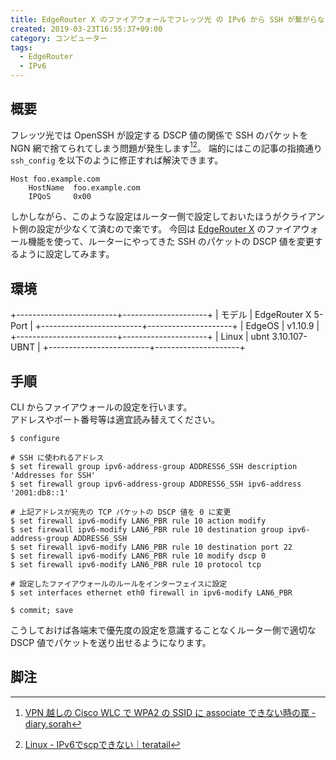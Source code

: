 ```yaml
---
title: EdgeRouter X のファイアウォールでフレッツ光 の IPv6 から SSH が繫がらない問題を解決する
created: 2019-03-23T16:55:37+09:00
category: コンピューター
tags:
  - EdgeRouter
  - IPv6
---
```

## 概要

フレッツ光では OpenSSH が設定する DSCP 値の関係で SSH のパケットを NGN 網で捨てられてしまう問題が発生します[^1][^2]。
端的にはこの記事の指摘通り `ssh_config` を以下のように修正すれば解決できます。

```markup
Host foo.example.com
    HostName  foo.example.com
    IPQoS     0x00
```

しかしながら、このような設定はルーター側で設定しておいたほうがクライアント側の設定が少なくて済むので楽です。
今回は [EdgeRouter X](https://www.ui.com/edgemax/edgerouter-x/) のファイアウォール機能を使って、ルーターにやってきた SSH のパケットの DSCP 値を変更するように設定してみます。

## 環境

+-------------------------+---------------------+
| モデル                  | EdgeRouter X 5-Port |
+-------------------------+---------------------+
| EdgeOS                  | v1.10.9             |
+-------------------------+---------------------+
| Linux                   | ubnt 3.10.107-UBNT  |
+-------------------------+---------------------+

## 手順

CLI からファイアウォールの設定を行います。  
アドレスやポート番号等は適宜読み替えてください。

<!-- more -->

```shell
$ configure

# SSH に使われるアドレス
$ set firewall group ipv6-address-group ADDRESS6_SSH description 'Addresses for SSH'
$ set firewall group ipv6-address-group ADDRESS6_SSH ipv6-address '2001:db8::1'

# 上記アドレスが宛先の TCP パケットの DSCP 値を 0 に変更
$ set firewall ipv6-modify LAN6_PBR rule 10 action modify
$ set firewall ipv6-modify LAN6_PBR rule 10 destination group ipv6-address-group ADDRESS6_SSH
$ set firewall ipv6-modify LAN6_PBR rule 10 destination port 22
$ set firewall ipv6-modify LAN6_PBR rule 10 modify dscp 0
$ set firewall ipv6-modify LAN6_PBR rule 10 protocol tcp

# 設定したファイアウォールのルールをインターフェイスに設定
$ set interfaces ethernet eth0 firewall in ipv6-modify LAN6_PBR

$ commit; save
```

こうしておけば各端末で優先度の設定を意識することなくルーター側で適切な DSCP 値でパケットを送り出せるようになります。

## 脚注

[^1]: [VPN 越しの Cisco WLC で WPA2 の SSID に associate できない時の罠 - diary.sorah](https://diary.sorah.jp/2017/06/18/wlc-over-flets-ngn-dscp)
[^2]: [Linux - IPv6でscpできない｜teratail](https://teratail.com/questions/109654)
